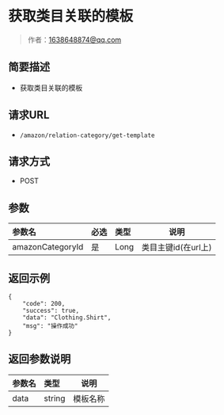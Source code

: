 # 获取类目关联的模板

> 作者：1638648874@qq.com

## 简要描述

- 获取类目关联的模板

## 请求URL
- ` /amazon/relation-category/get-template `
  
## 请求方式
- POST 

## 参数

|参数名|必选|类型|说明|
|:----    |:---|:----- |-----   |
|amazonCategoryId |是  |Long |类目主键id(在url上)   |

## 返回示例
``` 
{
    "code": 200,
    "success": true,
    "data": "Clothing.Shirt",
    "msg": "操作成功"
}
```
## 返回参数说明 

|参数名|类型|说明|
|:-----  |:-----|-----                           |
|data |string   |模板名称  |